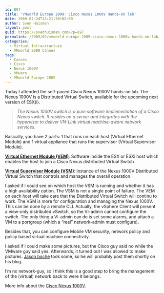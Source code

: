 ```yaml
---
id: 897
title: 'VMworld Europe 2009: Cisco Nexus 1000V Hands-on lab'
date: 2009-02-24T13:21:50+02:00
author: Sven Huisman
layout: post
guid: https://svenhuisman.com/?p=897
permalink: /2009/02/vmworld-europe-2009-cisco-nexus-1000v-hands-on-lab/
categories:
  - Virtual Infrastructure
  - VMworld 2009 Cannes
tags:
  - Cannes
  - Cisco
  - Nexus 1000V
  - VMware
  - VMworld Europe 2009
---
```

Today I attended the self-paced Cisco Nexus 1000V hands-on lab. The Nexus 1000V is a Distributed Virtual Switch, available for the upcoming next version of ESX(i).

> _The Nexus 1000V switch is a pure software implementation of a Cisco Nexus switch. It resides on a server and integrates with the hypervisor to deliver VN-Link virtual machine-aware network services._

Basically, you have 2 parts: 1 that runs on each host (Virtual Ethernet Module) and 1 virtual appliance that runs the supervisor (Virtual Supervisor Module).<!--more-->

<span style="text-decoration: underline;"><strong>Virtual Ethernet Module (VEM)</strong></span>: Software inside the ESX or ESXi host which enables the host to join a Cisco Nexus distributed Virtual Switch

<span style="text-decoration: underline;"><strong>Virtual Supervisor Module (VSM)</strong></span>: Instance of the Nexus 1000V Distributed Virtual Switch that controls and manages the overall operation

I asked if I could see on which host the VSM is running and whether it has a high availability option. The VSM is not a single point of failure. The VEM on each host will take care that the Distributed Virtual Switch will continu to work. The VSM is more for configuration and managing the Nexus 1000V. This can be done by a remote CLI. Actually, the vSphere Client will present a view-only distributed vSwitch, so the VI-admin cannot configure the switch. The only thing a VI-admin can do is set some alarms, and attach a VM to a portgroup (which a &#8220;real&#8221; network-admin must configure).

Besides that, you can configure Mobile VM security, network policy and policy based virtual machine connectivity.

I asked if I could make some pictures, but the Cisco guy said no while the VMware guy said yes. Afterwards, it turned out I was allowed to make pictures. <a title="Boche.net" href="http://boche.net/blog/" target="_blank">Jason boche</a> took some, so he will probably post them shortly on his blog.

I&#8217;m no network-guy, so I think this is a good step to bring the management of the (virtual) network back to were it belongs.

More info about the <a title="Cisco Nexus 1000V" href="http://www.cisco.com/en/US/products/ps9902/index.html" target="_blank">Cisco Nexus 1000V</a>.